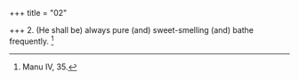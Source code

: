 +++
title = "02"

+++
2. (He shall be) always pure (and) sweet-smelling (and) bathe frequently. [^2] 


[^2]:  Manu IV, 35.
